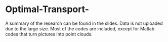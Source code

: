 # Optimal-Transport-
A summary of the research can be found in the slides.
Data is not uploaded due to the large size.
Most of the codes are included, except for Matlab codes that turn pictures into point clouds.
